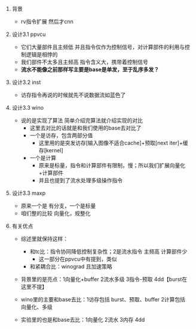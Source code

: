1. 背景

   * rv指令扩展 然后才cnn
2. 设计3.1 ppvcu

   * 它们大量部件且主频低 并且指令仅作为控制信号，对计算部件的利用与控制逻辑是相悖的
   * 我们部件不太多且主频高 指令含义大，携带着控制信号
   * **流水不能像之前那样写主要是base是单发，至于乱序多发？**
3. 设计3.2 inst

   * 访存指令再说的时候就先不说数据流如蓝色了
4. 设计3.3 wino

   * 说的是实现了算法 简单介绍完算法就介绍实现的对比
     * 这里去对比的话就是和我们使用的base去对比了
     * 一个是访存，包含两部分值
       * 这里用的是突发访存[输入图像不适合cache]+预取[next iter]+缓存[kernel]
     * 一个是计算
       * 原来是标量，指令和计算部件有限制，慢；所以我们扩展向量化+计算部件
       * 并且也提到了流水处理多级操作指令
5. 设计3.3 maxp

   * 原来一个是 有分支，一个是标量
   * 咱们整的比较 向量化，规整化
6. 有关优点

   * 综述里就保持这样：

     * 和tc比：指令协同降低控制复杂性；2是流水指令 主频高 计算部件少
       * 这一部分在ppvcu中有提到，类似
     * 和紧耦合比：winograd 且加速策略
   * 背景里的是亮点：1向量化+buffer 2流水多级 3指令-预取 4dd【burst在这里不提】
   * wino里的主要和base去比：1访存包括 burst、预取、buffer 2计算包括 向量化、多级
   * 实验里的也是和base去比：1向量化 2流水 3内存 4dd

